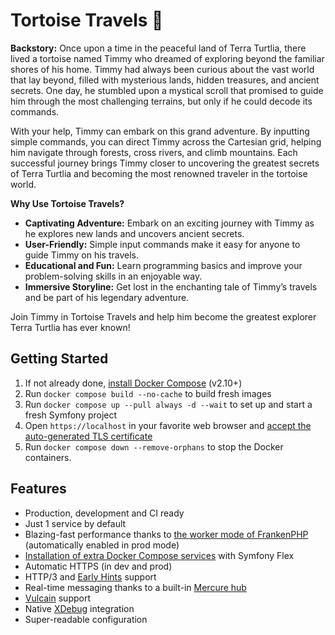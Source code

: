 # Tortoise Travels 🐢

**Backstory:**
Once upon a time in the peaceful land of Terra Turtlia, there lived a tortoise named Timmy who dreamed of exploring beyond the familiar shores of his home. Timmy had always been curious about the vast world that lay beyond, filled with mysterious lands, hidden treasures, and ancient secrets. One day, he stumbled upon a mystical scroll that promised to guide him through the most challenging terrains, but only if he could decode its commands.

With your help, Timmy can embark on this grand adventure. By inputting simple commands, you can direct Timmy across the Cartesian grid, helping him navigate through forests, cross rivers, and climb mountains. Each successful journey brings Timmy closer to uncovering the greatest secrets of Terra Turtlia and becoming the most renowned traveler in the tortoise world.

**Why Use Tortoise Travels?**
- **Captivating Adventure:** Embark on an exciting journey with Timmy as he explores new lands and uncovers ancient secrets.
- **User-Friendly:** Simple input commands make it easy for anyone to guide Timmy on his travels.
- **Educational and Fun:** Learn programming basics and improve your problem-solving skills in an enjoyable way.
- **Immersive Storyline:** Get lost in the enchanting tale of Timmy’s travels and be part of his legendary adventure.

Join Timmy in Tortoise Travels and help him become the greatest explorer Terra Turtlia has ever known!


## Getting Started

1. If not already done, [install Docker Compose](https://docs.docker.com/compose/install/) (v2.10+)
2. Run `docker compose build --no-cache` to build fresh images
3. Run `docker compose up --pull always -d --wait` to set up and start a fresh Symfony project
4. Open `https://localhost` in your favorite web browser and [accept the auto-generated TLS certificate](https://stackoverflow.com/a/15076602/1352334)
5. Run `docker compose down --remove-orphans` to stop the Docker containers.

## Features

* Production, development and CI ready
* Just 1 service by default
* Blazing-fast performance thanks to [the worker mode of FrankenPHP](https://github.com/dunglas/frankenphp/blob/main/docs/worker.md) (automatically enabled in prod mode)
* [Installation of extra Docker Compose services](docs/extra-services.md) with Symfony Flex
* Automatic HTTPS (in dev and prod)
* HTTP/3 and [Early Hints](https://symfony.com/blog/new-in-symfony-6-3-early-hints) support
* Real-time messaging thanks to a built-in [Mercure hub](https://symfony.com/doc/current/mercure.html)
* [Vulcain](https://vulcain.rocks) support
* Native [XDebug](docs/xdebug.md) integration
* Super-readable configuration

